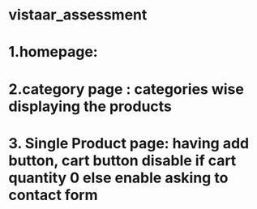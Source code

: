 # vistaar_assessment
# 1.homepage: 
# 2.category page : categories wise displaying the products
# 3. Single Product page: having add button, cart button disable if cart  quantity 0 else enable asking to contact form
